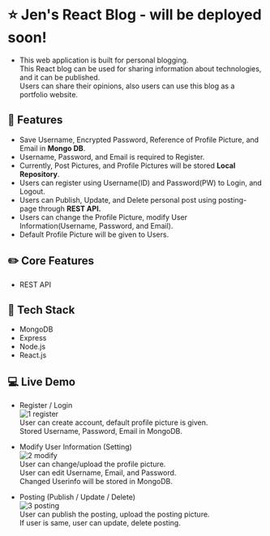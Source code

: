 # ⭐ Jen's React Blog - will be deployed soon!
- This web application is built for personal blogging. <br>This React blog can be used for sharing information about technologies, and it can be published. <br>Users can share their opinions, also users can use this blog as a portfolio website. 

## 🌱 Features 
- Save Username, Encrypted Password, Reference of Profile Picture, and Email in <strong>Mongo DB</strong>. 
- Username, Password, and Email is required to Register.
- Currently, Post Pictures, and Profile Pictures will be stored <strong>Local Repository</strong>.
- Users can register using Username(ID) and Password(PW) to Login, and Logout.
- Users can Publish, Update, and Delete personal post using posting-page through <strong>REST API.</strong>
- Users can change the Profile Picture, modify User Information(Username, Password, and Email).
- Default Profile Picture will be given to Users. 

## ✏️ Core Features
- REST API

## 📌 Tech Stack
- MongoDB
- Express
- Node.js
- React.js

## :computer: Live Demo
- Register / Login <br>
![1 register](https://user-images.githubusercontent.com/97131199/174272514-7b8d1d9e-46a4-4f84-a697-3ecdfd865a0f.gif)<br>
 User can create account, default profile picture is given.<br>
 Stored Username, Password, Email in MongoDB.<br>
 
- Modify User Information (Setting) <br>
![2  modify](https://user-images.githubusercontent.com/97131199/174273005-cfb37239-c30b-4543-974d-b15fbd455585.gif)<br>
User can change/upload the profile picture.<br>
User can edit Username, Email, and Password. <br>
Changed Userinfo will be stored in MongoDB.<br>

- Posting (Publish / Update / Delete) <br>
![3 posting](https://user-images.githubusercontent.com/97131199/174273657-61449e6e-5a55-43ed-a207-952866fcace2.gif)<br>
User can publish the posting, upload the posting picture.<br>
If user is same, user can update, delete posting.<br>



